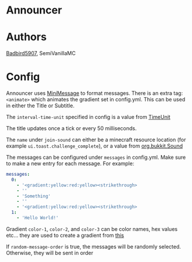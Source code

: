 # Announcer

# Authors
[Badbird5907](https://github.com/Badbird-5907), SemiVanillaMC

# Config
Announcer uses [MiniMessage](https://docs.adventure.kyori.net/minimessage#format) to format messages.
There is an extra tag: `<animate>` which animates the gradient set in config.yml. This can be used in either the Title or Subtitle.

The `interval-time-unit` specified in config is a value from [TimeUnit](https://docs.oracle.com/javase/7/docs/api/java/util/concurrent/TimeUnit.html)

The title updates once a tick or every 50 milliseconds. 

The `name` under `join-sound` can either be a minecraft resource location (for example `ui.toast.challenge_complete`), or a value from [org.bukkit.Sound](https://hub.spigotmc.org/javadocs/bukkit/org/bukkit/Sound.html)

The messages can be configured under `messages` in config.yml. Make sure to make a new entry for each message.
For example:
```yaml
messages:
  0:
    - '<gradient:yellow:red:yellow><strikethrough>                                                                 <reset>'
    - ''
    - 'Something'
    - ''
    - '<gradient:yellow:red:yellow><strikethrough>                                                                 <reset>'
  1:
    - 'Hello World!'
```

Gradient `color-1`, `color-2`, and `color-3` can be color names, hex values etc... they are used to create a gradient from [this](https://docs.adventure.kyori.net/minimessage#gradient)

If `random-message-order` is true, the messages will be randomly selected. Otherwise, they will be sent in order
